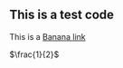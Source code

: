 ## This is a test code

This is a [Banana link](https://snt-code.github.io/code/python/test.html)

$\frac{1}{2}$

